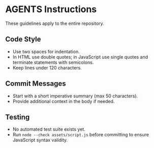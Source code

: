 # AGENTS Instructions

These guidelines apply to the entire repository.

## Code Style
- Use two spaces for indentation.
- In HTML use double quotes; in JavaScript use single quotes and terminate statements with semicolons.
- Keep lines under 120 characters.

## Commit Messages
- Start with a short imperative summary (max 50 characters).
- Provide additional context in the body if needed.

## Testing
- No automated test suite exists yet.
- Run `node --check assets/script.js` before committing to ensure JavaScript syntax validity.
